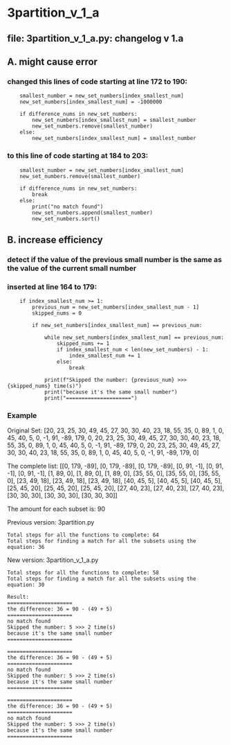 # 3partition_v_1_a

## file: 3partition_v_1_a.py: changelog v 1.a


## A. might cause error

### changed this lines of code starting at line 172 to 190:

	    smallest_number = new_set_numbers[index_smallest_num]
        new_set_numbers[index_smallest_num] = -1000000

        if difference_nums in new_set_numbers:
            new_set_numbers[index_smallest_num] = smallest_number
            new_set_numbers.remove(smallest_number)
        else:
            new_set_numbers[index_smallest_num] = smallest_number

### to this line of code starting at 184 to 203:

	    smallest_number = new_set_numbers[index_smallest_num]
        new_set_numbers.remove(smallest_number)

        if difference_nums in new_set_numbers:
            break
        else:
            print("no match found")
            new_set_numbers.append(smallest_number)
            new_set_numbers.sort()





## B. increase efficiency

### detect if the value of the previous small number is the same as the value of the current small number
### inserted at line 164 to 179:

        if index_smallest_num >= 1:
            previous_num = new_set_numbers[index_smallest_num - 1]
            skipped_nums = 0

            if new_set_numbers[index_smallest_num] == previous_num:

                while new_set_numbers[index_smallest_num] == previous_num:
                    skipped_nums += 1
                    if index_smallest_num < len(new_set_numbers) - 1:
                        index_smallest_num += 1
                    else:
                        break

                print(f"Skipped the number: {previous_num} >>> {skipped_nums} time(s)")
                print("because it's the same small number")
                print("=====================")

### Example

Original Set: [20, 23, 25, 30, 49, 45, 27, 30, 30, 40, 23, 18, 55, 35, 0, 89, 1, 0, 45, 40, 5, 0, -1, 91, -89, 179, 0, 
		20, 23, 25, 30, 49, 45, 27, 30, 30, 40, 23, 18, 55, 35, 0, 89, 1, 0, 45, 40, 5, 0, -1, 91, -89, 179, 0, 
		20, 23, 25, 30, 49, 45, 27, 30, 30, 40, 23, 18, 55, 35, 0, 89, 1, 0, 45, 40, 5, 0, -1, 91, -89, 179, 0]

The complete list: [[0, 179, -89], [0, 179, -89], [0, 179, -89], [0, 91, -1], [0, 91, -1], [0, 91, -1], 
			[1, 89, 0], [1, 89, 0], [1, 89, 0], [35, 55, 0], [35, 55, 0], [35, 55, 0], [23, 49, 18], 
			[23, 49, 18], [23, 49, 18], [40, 45, 5], [40, 45, 5], [40, 45, 5], [25, 45, 20], [25, 45, 20], 
			[25, 45, 20], [27, 40, 23], [27, 40, 23], [27, 40, 23], [30, 30, 30], [30, 30, 30], [30, 30, 30]]

The amount for each subset is: 90

Previous version: 3partition.py

	Total steps for all the functions to complete: 64
	Total steps for finding a match for all the subsets using the equation: 36

New version: 3partition_v_1_a.py

	Total steps for all the functions to complete: 58
	Total steps for finding a match for all the subsets using the equation: 30
```
Result: 
=====================
the difference: 36 = 90 - (49 + 5)
=====================
no match found
Skipped the number: 5 >>> 2 time(s)
because it's the same small number
=====================

=====================
the difference: 36 = 90 - (49 + 5)
=====================
no match found
Skipped the number: 5 >>> 2 time(s)
because it's the same small number
=====================

=====================
the difference: 36 = 90 - (49 + 5)
=====================
no match found
Skipped the number: 5 >>> 2 time(s)
because it's the same small number
=====================
            
```
